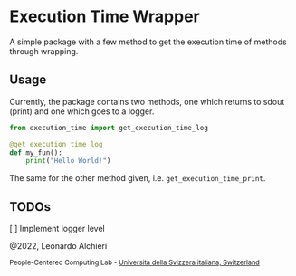 # Execution Time Wrapper

A simple package with a few method to get the execution time of methods through wrapping.

## Usage

Currently, the package contains two methods, one which returns to sdout (print) and one which goes to a logger.

```python
from execution_time import get_execution_time_log

@get_execution_time_log
def my_fun():
    print("Hello World!")
```
The same for the other method given, i.e. `get_execution_time_print`.

## TODOs

[ ] Implement logger level

@2022, Leonardo Alchieri

<sub>People-Centered Computing Lab - [Università della Svizzera italiana, Switzerland](https://www.usi.ch/en)</sub>
